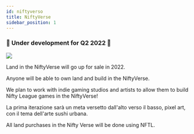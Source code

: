 ```yaml
---
id: niftyverso
title: NiftyVerse
sidebar_position: 1
---
```


### 🚧 Under development for Q2 2022 🚧

![](/img/niftyverse-snarfy.gif)

Land in the NiftyVerse will go up for sale in 2022.

Anyone will be able to own land and build in the NiftyVerse.

We plan to work with indie gaming studios and artists to allow them to build Nifty League games in the NiftyVerse!

La prima iterazione sarà un meta versetto dall'alto verso il basso, pixel art, con il tema dell'arte sushi urbana.

All land purchases in the Nifty Verse will be done using NFTL.
